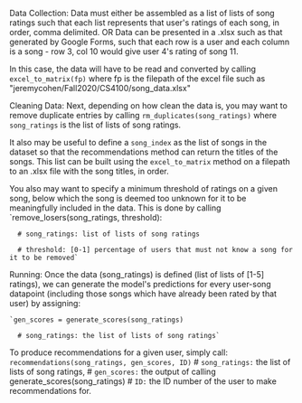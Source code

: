 Data Collection:
  Data must either be assembled as a list of lists of song ratings such that each list represents
  that user's ratings of each song, in order, comma delimited.
                                    OR
  Data can be presented in a .xlsx such as that generated by Google Forms,
  such that each row is a user and each column is a song - row 3, col 10 would give
  user 4's rating of song 11.

  In this case, the data will have to be read and converted by calling `excel_to_matrix(fp)`
  where fp is the filepath of the excel file such as "jeremycohen/Fall2020/CS4100/song_data.xlsx"

Cleaning Data:
  Next, depending on how clean the data is, you may want to remove duplicate entries by calling
  `rm_duplicates(song_ratings)` where `song_ratings` is the list of lists of song ratings.

  It also may be useful to define a `song_index` as the list of songs in the dataset so that
  the recommendations method can return the titles of the songs. This list can be built using
  the `excel_to_matrix` method on a filepath to an .xlsx file with the song titles, in order.

  You also may want to specify a minimum threshold of ratings on a given song,
  below which the song is deemed too unknown for it to be meaningfully included in the data.
  This is done by calling `remove_losers(song_ratings, threshold):
  
      # song_ratings: list of lists of song ratings
    
      # threshold: [0-1] percentage of users that must not know a song for it to be removed`

Running:
  Once the data (song_ratings) is defined (list of lists of [1-5] ratings), we can generate the model's predictions
  for every user-song datapoint (including those songs which have already been rated by that user) by assigning:
  
    `gen_scores = generate_scores(song_ratings)
    
      # song_ratings: the list of lists of song ratings`

  To produce recommendations for a given user, simply call:
    `recommendations(song_ratings, gen_scores, ID)`
      # `song_ratings:` the list of lists of song ratings,
      # `gen_scores:` the output of calling generate_scores(song_ratings)
      # `ID:` the ID number of the user to make recommendations for.
